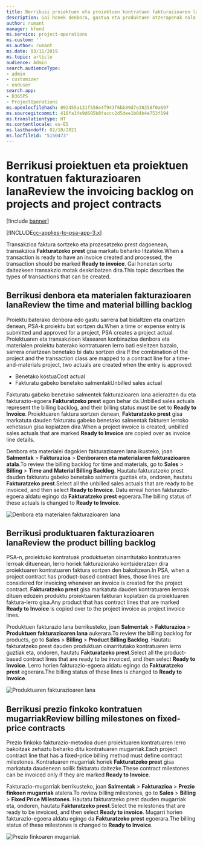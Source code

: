 ```yaml
---
title: Berrikusi proiektuen eta proiektuen kontratuen fakturazioaren lana
description: Gai honek denbora, gastua eta produktuen atzerapenak nola berrikusi eta fakturaziorako prest daudela markatzeko moduari buruzko informazioa eskaintzen du.
author: rumant
manager: kfend
ms.service: project-operations
ms.custom: ''
ms.author: rumant
ms.date: 03/11/2019
ms.topic: article
audience: Admin
search.audienceType:
- admin
- customizer
- enduser
search.app:
- D365PS
- ProjectOperations
ms.openlocfilehash: 092455a131f556e4f943f6bb89d7e38358f0a697
ms.sourcegitcommit: 418fa1fe9d605b8faccc2d5dee1b04b4e753f194
ms.translationtype: HT
ms.contentlocale: eu-ES
ms.lasthandoff: 02/10/2021
ms.locfileid: "5150473"
---
```

# <a name="review-the-invoicing-backlog-on-projects-and-project-contracts"></a><span data-ttu-id="2eeac-103">Berrikusi proiektuen eta proiektuen kontratuen fakturazioaren lana</span><span class="sxs-lookup"><span data-stu-id="2eeac-103">Review the invoicing backlog on projects and project contracts</span></span>

[!include [banner](../includes/psa-now-project-operations.md)]

[!INCLUDE[cc-applies-to-psa-app-3.x](../includes/cc-applies-to-psa-app-3x.md)]

<span data-ttu-id="2eeac-104">Transakzioa faktura sortzeko eta prozesatzeko prest dagoenean, transakzioa **Fakturatzeko prest** gisa markatu beharko litzateke.</span><span class="sxs-lookup"><span data-stu-id="2eeac-104">When a transaction is ready to have an invoice created and processed, the transaction should be marked **Ready to invoice**.</span></span> <span data-ttu-id="2eeac-105">Gai honetan sortu daitezkeen transakzio motak deskribatzen dira.</span><span class="sxs-lookup"><span data-stu-id="2eeac-105">This topic describes the types of transactions that can be created.</span></span>

## <a name="review-the-time-and-material-billing-backlog"></a><span data-ttu-id="2eeac-106">Berrikusi denbora eta materialen fakturazioaren lana</span><span class="sxs-lookup"><span data-stu-id="2eeac-106">Review the time and material billing backlog</span></span>

<span data-ttu-id="2eeac-107">Proiektu baterako denbora edo gastu sarrera bat bidaltzen eta onartzen denean, PSA-k proiektu bat sortzen du.</span><span class="sxs-lookup"><span data-stu-id="2eeac-107">When a time or expense entry is submitted and approved for a project, PSA creates a project actual.</span></span> <span data-ttu-id="2eeac-108">Proiektuaren eta transakzioen klasearen konbinazioa denbora eta materialen proiektu baterako kontratuaren lerro bati esleitzen bazaio, sarrera onartzean benetako bi datu sortzen dira:</span><span class="sxs-lookup"><span data-stu-id="2eeac-108">If the combination of the project and the transaction class are mapped to a contract line for a time-and-materials project, two actuals are created when the entry is approved:</span></span>

- <span data-ttu-id="2eeac-109">Benetako kostua</span><span class="sxs-lookup"><span data-stu-id="2eeac-109">Cost actual</span></span> 
- <span data-ttu-id="2eeac-110">Fakturatu gabeko benetako salmentak</span><span class="sxs-lookup"><span data-stu-id="2eeac-110">Unbilled sales actual</span></span>

<span data-ttu-id="2eeac-111">Fakturatu gabeko benetako salmentek fakturazioaren lana adierazten du eta fakturazio-egoera **Fakturatzeko prest** egon behar da.</span><span class="sxs-lookup"><span data-stu-id="2eeac-111">Unbilled sales actuals represent the billing backlog, and their billing status must be set to **Ready to Invoice**.</span></span> <span data-ttu-id="2eeac-112">Proiektuaren faktura sortzen denean, **Fakturatzeko prest** gisa markatuta dauden fakturatu gabeko benetako salmentak fakturen lerroko xehetasun gisa kopiatzen dira.</span><span class="sxs-lookup"><span data-stu-id="2eeac-112">When a project invoice is created, unbilled sales actuals that are marked **Ready to Invoice** are copied over as invoice line details.</span></span>

<span data-ttu-id="2eeac-113">Denbora eta materialei dagokien fakturazioaren lana ikusteko, joan **Salmentak** \> **Fakturazioa** \> **Denboraren eta materialaren fakturazioaren atala**.</span><span class="sxs-lookup"><span data-stu-id="2eeac-113">To review the billing backlog for time and materials, go to **Sales** \> **Billing** \> **Time and Material Billing Backlog**.</span></span> <span data-ttu-id="2eeac-114">Hautatu fakturatzeko prest dauden fakturatu gabeko benetako salmenta guztiak eta, ondoren, hautatu **Fakturatzeko prest**.</span><span class="sxs-lookup"><span data-stu-id="2eeac-114">Select all the unbilled sales actuals that are ready to be invoiced, and then select **Ready to Invoice**.</span></span> <span data-ttu-id="2eeac-115">Datu erreal horien fakturazio-egoera aldatu egingo da **Fakturatzeko prest** egoerara.</span><span class="sxs-lookup"><span data-stu-id="2eeac-115">The billing status of these actuals is changed to **Ready to Invoice**.</span></span>

![Denbora eta materialen fakturazioaren lana](media/TMBacklog.png)

## <a name="review-the-product-billing-backlog"></a><span data-ttu-id="2eeac-117">Berrikusi produktuaren fakturazioaren lana</span><span class="sxs-lookup"><span data-stu-id="2eeac-117">Review the product billing backlog</span></span>

<span data-ttu-id="2eeac-118">PSA-n, proiektuko kontratuak produktuetan oinarritutako kontratuaren lerroak dituenean, lerro horiek fakturaziorako kontsideratzen dira proiektuaren kontratuaren faktura sortzen den bakoitzean.</span><span class="sxs-lookup"><span data-stu-id="2eeac-118">In PSA, when a project contract has product-based contract lines, those lines are considered for invoicing whenever an invoice is created for the project contract.</span></span> <span data-ttu-id="2eeac-119">**Fakturatzeko prest** gisa markatuta dauden kontratuaren lerroak dituen edozein produktu proiektuaren fakturan kopiatzen da proiektuaren faktura-lerro gisa.</span><span class="sxs-lookup"><span data-stu-id="2eeac-119">Any product that has contract lines that are marked **Ready to Invoice** is copied over to the project invoice as project invoice lines.</span></span>

<span data-ttu-id="2eeac-120">Produktuen fakturazio lana berrikusteko, joan **Salmentak** \> **Fakturazioa** \> **Produktuen fakturazioaren lana** aukerara.</span><span class="sxs-lookup"><span data-stu-id="2eeac-120">To review the billing backlog for products, go to **Sales** \> **Billing** \> **Product Billing Backlog**.</span></span> <span data-ttu-id="2eeac-121">Hautatu fakturatzeko prest dauden produktuan oinarritutako kontratuaren lerro guztiak eta, ondoren, hautatu **Fakturatzeko prest**.</span><span class="sxs-lookup"><span data-stu-id="2eeac-121">Select all the product-based contract lines that are ready to be invoiced, and then select **Ready to Invoice**.</span></span> <span data-ttu-id="2eeac-122">Lerro horien fakturazio-egoera aldatu egingo da **Fakturatzeko prest** egoerara.</span><span class="sxs-lookup"><span data-stu-id="2eeac-122">The billing status of these lines is changed to **Ready to Invoice**.</span></span>

![Produktuaren fakturazioaren lana](media/ProductBacklog.png)

## <a name="review-billing-milestones-on-fixed-price-contracts"></a><span data-ttu-id="2eeac-124">Berrikusi prezio finkoko kontratuen mugarriak</span><span class="sxs-lookup"><span data-stu-id="2eeac-124">Review billing milestones on fixed-price contracts</span></span>

<span data-ttu-id="2eeac-125">Prezio finkoko fakturazio-metodoa duen proiektuaren kontratuaren lerro bakoitzak zehaztu beharko ditu kontratuaren mugarriak.</span><span class="sxs-lookup"><span data-stu-id="2eeac-125">Each project contract line that has a fixed-price billing method must define contract milestones.</span></span> <span data-ttu-id="2eeac-126">Kontratuaren mugarriak horiek **Fakturatzeko prest** gisa markatuta daudenean soilik fakturatu daitezke.</span><span class="sxs-lookup"><span data-stu-id="2eeac-126">These contract milestones can be invoiced only if they are marked **Ready to Invoice**.</span></span> 

<span data-ttu-id="2eeac-127">Fakturazio-mugarriak berrikusteko, joan **Salmentak** \> **Fakturazioa** \> **Prezio finkoen mugarriak** atalera.</span><span class="sxs-lookup"><span data-stu-id="2eeac-127">To review billing milestones, go to **Sales** \> **Billing** \> **Fixed Price Milestones**.</span></span> <span data-ttu-id="2eeac-128">Hautatu fakturatzeko prest dauden mugarriak eta, ondoren, hautatu **Fakturatzeko prest**.</span><span class="sxs-lookup"><span data-stu-id="2eeac-128">Select the milestones that are ready to be invoiced, and then select **Ready to invoice**.</span></span> <span data-ttu-id="2eeac-129">Mugarri horien fakturazio-egoera aldatu egingo da **Fakturatzeko prest** egoerara.</span><span class="sxs-lookup"><span data-stu-id="2eeac-129">The billing status of these milestones is changed to **Ready to Invoice**.</span></span>

![Prezio finkoaren mugarriak](media/FPBacklog.png)
